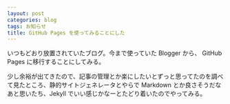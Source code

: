 ```yaml
---
layout: post
categories: blog
tags: お知らせ
title: GitHub Pages を使ってみることにした
---
```



いつもどおり放置されていたブログ。今まで使っていた Blogger から、 GitHub Pages に移行することにしてみる。

<!-- more -->

少し余裕が出てきたので、記事の管理とか楽にしたいとずっと思ってたのを調べて見たところ、静的サイトジェネレータとやらで Markdown とか良さそうだなあと思いたち、Jekyll でいい感じかなーとたどり着いたのでやってみる。

